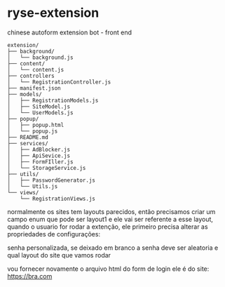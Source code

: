 # ryse-extension
chinese autoform extension bot - front end

```
extension/
├── background/
│   └── background.js
├── content/
│   └── content.js
├── controllers
│   └── RegistrationController.js
├── manifest.json
├── models/
│   ├── RegistrationModels.js
│   ├── SiteModel.js
│   └── UserModels.js
├── popup/
│   ├── popup.html
│   └── popup.js
├── README.md
├── services/
│   ├── AdBlocker.js
│   ├── ApiSevice.js
│   ├── FormFIller.js
│   └── StorageService.js
├── utils/
│   ├── PasswordGenerator.js
│   └── Utils.js
└── views/
    └── RegistrationViews.js
```


normalmente os sites tem layouts parecidos, então precisamos criar um campo enum que pode ser layout1 e ele vai ser referente a esse layout, quando o usuario for rodar a extenção, ele primeiro precisa alterar as propriedades de configurações:

senha personalizada, se deixado em branco a senha deve ser aleatoria
e qual layout do site que vamos rodar

vou fornecer novamente o arquivo html do form de login ele é do site: https://bra.com
